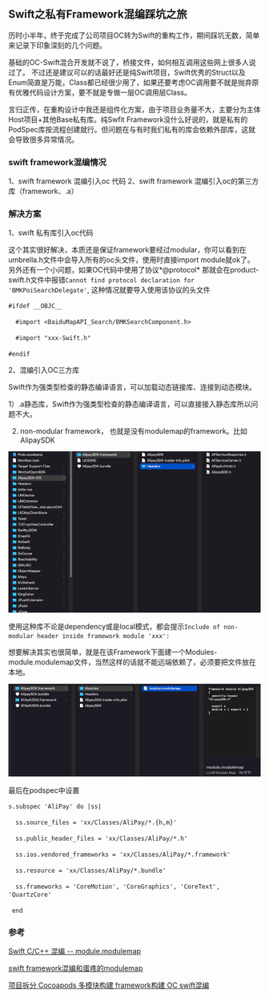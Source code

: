 ## Swift之私有Framework混编踩坑之旅

历时小半年，终于完成了公司项目OC转为Swift的重构工作，期间踩坑无数，简单来记录下印象深刻的几个问题。

基础的OC-Swift混合开发就不说了，桥接文件，如何相互调用这些网上很多人说过了。 不过还是建议可以的话最好还是纯Swift项目，Swift优秀的Struct以及Enum简直是万能，Class都已经很少用了，如果还要考虑OC调用要不就是抛弃原有优雅代码设计方案，要不就是专做一层OC调用层Class。

言归正传，在重构设计中我还是组件化方案，由于项目业务量不大，主要分为主体Host项目+其他Base私有库。纯Swfit Framework没什么好说的，就是私有的PodSpec库按流程创建就行。但问题在与有时我们私有的库会依赖外部库，这就会导致很多异常情况。

### swift framework混编情况

1、swift framework 混编引入oc 代码
2、swift framework 混编引入oc的第三方库（framework、.a）

### 解决方案

1、swift 私有库引入oc代码

​	这个其实很好解决，本质还是保证framework要经过modular，你可以看到在umbrella.h文件中会导入所有的oc头文件，使用时直接import module就ok了。另外还有一个小问题，如果OC代码中使用了协议*@protocol* 那就会在product-swift.h文件中报错`Cannot find protocol declaration for 'BMKPoiSearchDelegate'`, 这种情况就要导入使用该协议的头文件

```objc
#ifdef __OBJC__

  #import <BaiduMapAPI_Search/BMKSearchComponent.h>

  #import "xxx-Swift.h"

#endif
```

2、混编引入OC三方库

 Swift作为强类型检查的静态编译语言，可以加载动态链接库、连接到动态模块。

1）.a静态库，Swift作为强类型检查的静态编译语言，可以直接接入静态库所以问题不大。

2)  non-modular framework， 也就是没有modulemap的framework。比如AlipaySDK

![IMG_1](../img/ios/swift/IMG_1.png)

使用这种库不论是dependency或是local模式，都会提示`Include of non-modular header inside framework module 'xxx':` 

想要解决其实也很简单，就是在该Framework下面建一个Modules-module.modulemap文件，当然这样的话就不能远端依赖了，必须要把文件放在本地。

![IMG_2](../img/ios/swift/IMG_2.png)

最后在podspec中设置

```
s.subspec 'AliPay' do |ss|

  ss.source_files = 'xx/Classes/AliPay/*.{h,m}'

  ss.public_header_files = 'xx/Classes/AliPay/*.h'

  ss.ios.vendored_frameworks = 'xx/Classes/AliPay/*.framework'

  ss.resource = 'xx/Classes/AliPay/*.bundle'

  ss.frameworks = 'CoreMotion', 'CoreGraphics', 'CoreText', 'QuartzCore'

 end
```



### 参考

[Swift C/C++ 混编 -- module.modulemap](https://www.jianshu.com/p/691438e37df7)

[swift framework混编和蛋疼的modulemap](https://www.jianshu.com/p/aa217e070361)

[项目拆分 Cocoapods 多模块构建 framework构建 OC swift混编](https://www.jianshu.com/p/e810004aec19)